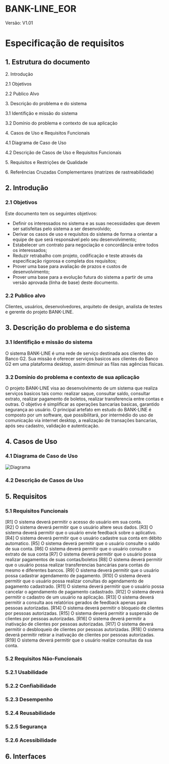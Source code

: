 # BANK-LINE_EOR 

Versão: V1.01

<h1> Especificação de requisitos</h1>


<h2>
1. Estrutura do documento 
   </h2>

<p>
   2. Introdução
   </p>
<p>
  2.1 Objetivos 
  </p>
<p>  
  2.2 Publico Alvo
  </p>
<p>   
3. Descrição do problema e do sistema
  </p>
<p> 
   3.1 Identifição e missão do sistema
   </p>
<p>    
   3.2 Domínio do problema e contexto de sua aplicação
   </p>
<p>    
4. Casos de Uso e Requisitos Funcionais
  </p>
<p> 
   4.1 Diagrama de Caso de Uso
   </p>
<p>    
   4.2 Descrição de Casos de Uso e Requisitos Funcionais
   </p>
<p>      
5. Requisitos e Restrições de Qualidade
  </p>
<p>      
6. Referências Cruzadas Complementares (matrizes de rastreabilidade)
  </p>
  <p>
      
   </p>
   
<h2> 2. Introdução </h2>

### 2.1 Objetivos
  Este documento tem os seguintes objetivos:
- Definir os interessados no sistema e as suas necessidades que devem ser satisfeitas pelo sistema a ser desenvolvido; 
- Derivar os casos de uso e requisitos do sistema de forma a orientar a equipe de que será responsável pelo seu desenvolvimento; 
- Estabelecer um contrato para negociação e concordância entre todos os interessados; 
- Reduzir retrabalho com projeto, codificação e teste através da especificação rigorosa e completa dos requisitos; 
- Prover uma base para avaliação de prazos e custos de desenvolvimento; 
- Prover uma base para a evolução futura do sistema a partir de uma versão aprovada (linha de base) deste documento.

### 2.2 Publico alvo
Clientes, usuários, desenvolvedores, arquiteto de design, analista de testes e gerente do projeto BANK-LINE.
<p>
           
   </p>
   
<h2> 3. Descrição do problema e do sistema </h2>

### 3.1 Identifição e missão do sistema
O sistema BANK-LINE é uma rede de serviço destinada aos clientes do Banco G2. Sua missão é oferecer serviços basicos aos clientes do Banco G2 em uma plataforma desktop, assim diminuir as filas nas agências físicas.

### 3.2 Domínio do problema e contexto de sua aplicação
O projeto BANK-LINE visa ao desenvolvimento de um sistema que realiza serviços basicos tais como: realizar saque, consultar saldo, consultar extrato, realizar pagamento de boletos, realizar transferencia entre contas e outras. O objetivo é simplificar as operações bancarias basicas, garantido segurança ao usuário. O principal artefato em estudo do BANK-LINE é composto por um software, que possibilitará, por intermédio do uso de comunicação via internet desktop, a realização de transações bancarias, após seu cadastro, validação e autenticação.
<p>
           
   </p>
   
<h2> 4. Casos de Uso </h2>

### 4.1 Diagrama de Caso de Uso
![Diagrama](https://github.com/antlisufg/teste/blob/master/UseCase%20Diagram0.png)

### 4.2 Descrição de Casos de Uso

<h2> 5. Requisitos </h2>

### 5.1 Requisitos Funcionais
[R1] O sistema deverá permitir o acesso do usuário em sua conta.</br>
[R2] O sistema deverá permitir que o usuário altere seus dados.
[R3] O sistema deverá permitir que o usuário envie feedback sobre o aplicativo.
[R4] O sistema deverá permitir que o usuário cadastre sua conta em débito automatico.
[R5] O sistema deverá permitir que o usuário consulte o saldo de sua conta.
[R6] O sistema deverá permitir que o usuário consulte o extrato de sua conta
[R7] O sistema deverá permitir que o usuário possa realizar pagamentos de suas contas/boletos
[R8] O sistema deverá permitir que o usuário possa realizar transferencias bancárias para contas do mesmo e diferentes bancos.
[R9] O sistema deverá permitir que o usuário possa cadastrar agendamento de pagamento.
[R10] O sistema deverá permitir que o usuário possa realizar conultas do agendamento de pagamento cadastrado.
[R11] O sistema deverá permitir que o usuário possa cancelar o agendamento de pagamento cadastrado.
[R12] O sistema deverá permitir o cadastro de um usuário na aplicação.
[R13] O sistema deverá permitir a consulta aos relatórios gerados de feedback apenas para pessoas autorizadas.
[R14] O sistema deverá permitir o bloqueio de clientes por pessoas autorizadas.
[R15] O sistema deverá permitir a suspensão de clientes por pessoas autorizadas.
[R16] O sistema deverá permitir a inativação de clientes por pessoas autorizadas.
[R17] O sistema deverá permitir o desbloqueio de clientes por pessoas autorizadas.
[R18] O sistema deverá permitir retirar a inativação de clientes por pessoas autorizadas.
[R19] O sistema deverá permitir que o usuário realize consultas da sua conta.
### 5.2 Requisitos Não-Funcionais

   ### 5.2.1 Usabilidade
   ### 5.2.2 Confiabilidade
   ### 5.2.3 Desempenho
   ### 5.2.4 Reusabilidade
   ### 5.2.5 Segurança
   ### 5.2.6 Acessibilidade
 
<h2> 6. Interfaces </h2>
   

